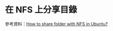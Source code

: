 # 在 NFS 上分享目錄

參考資料：[How to share folder with NFS in Ubuntu?](https://www.golinuxcloud.com/share-folder-with-nfs-ubuntu/#google_vignette)
